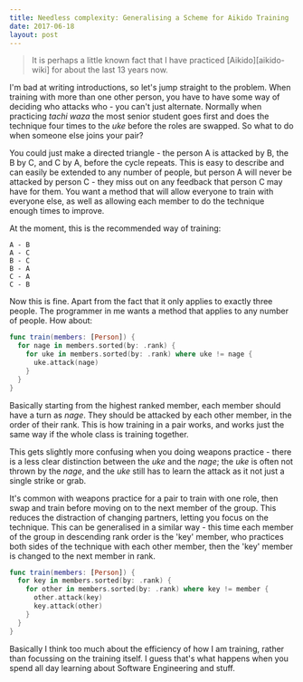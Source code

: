 ```yaml
---
title: Needless complexity: Generalising a Scheme for Aikido Training
date: 2017-06-18
layout: post
---
```


> It is perhaps a little known fact that I have practiced [Aikido][aikido-wiki] for about the last 13 years now.

I'm bad at writing introductions, so let's jump straight to the problem. When training with more than one other person, you have to have some way of deciding who attacks who - you can't just alternate. Normally when practicing _tachi waza_ the most senior student goes first and does the technique four times to the _uke_ before the roles are swapped. So what to do when someone else joins your pair?

You could just make a directed triangle - the person A is attacked by B, the B by C, and C by A, before the cycle repeats. This is easy to describe and can easily be extended to any number of people, but person A will never be attacked by person C - they miss out on any feedback that person C may have for them. You want a method that will allow everyone to train with everyone else, as well as allowing each member to do the technique enough times to improve.

At the moment, this is the recommended way of training:

```
A - B
A - C
B - C
B - A
C - A
C - B
```

Now this is fine. Apart from the fact that it only applies to exactly three people. The programmer in me wants a method that applies to any number of people. How about:

```swift
func train(members: [Person]) {
  for nage in members.sorted(by: .rank) {
    for uke in members.sorted(by: .rank) where uke != nage {
      uke.attack(nage)
    }
  }
}
```

Basically starting from the highest ranked member, each member should have a turn as _nage_. They should be attacked by each other member, in the order of their rank. This is how training in a pair works, and works just the same way if the whole class is training together.

This gets slightly more confusing when you doing weapons practice - there is a less clear distinction between the _uke_ and the _nage_; the _uke_ is often not thrown by the _nage_, and the _uke_ still has to learn the attack as it not just a single strike or grab.

It's common with weapons practice for a pair to train with one role, then swap and train before moving on to the next member of the group. This reduces the distraction of changing partners, letting you focus on the technique. This can be generalised in a similar way - this time each member of the group in descending rank order is the 'key' member, who practices both sides of the technique with each other member, then the 'key' member is changed to the next member in rank.

```swift
func train(members: [Person]) {
  for key in members.sorted(by: .rank) {
    for other in members.sorted(by: .rank) where key != member {
      other.attack(key)
      key.attack(other)
    }  
  }
}
```

Basically I think too much about the efficiency of how I am training, rather than focussing on the training itself. I guess that's what happens when you spend all day learning about Software Engineering and stuff.


